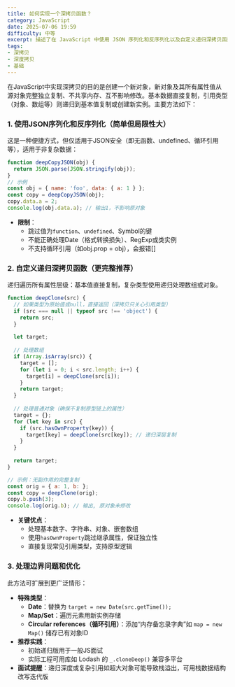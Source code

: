 ```yaml
---
title: 如何实现一个深拷贝函数？
category: JavaScript
date: 2025-07-06 19:59
difficulty: 中等
excerpt: 描述了在 JavaScript 中使用 JSON 序列化和反序列化以及自定义递归深拷贝函数来实现对象的深层复制。讨论了各自的优缺点、适用场景及限制，还涉及了边界问题处理和优化建议。
tags:
- 深拷贝
- 深度拷贝
- 基础
---
```

在JavaScript中实现深拷贝的目的是创建一个新对象，新对象及其所有属性值从源对象完整独立复制、不共享内存、互不影响修改。基本数据直接复制，引用类型（对象、数组等）则递归到基本值复制或创建新实例。主要方法如下：

### 1. 使用JSON序列化和反序列化（简单但局限性大）
这是一种便捷方式，但仅适用于JSON安全（即无函数、undefined、循环引用等），适用于非复杂数据：
```javascript
function deepCopyJSON(obj) {
  return JSON.parse(JSON.stringify(obj));
}
// 示例
const obj = { name: 'foo', data: { a: 1 } };
const copy = deepCopyJSON(obj);
copy.data.a = 2;
console.log(obj.data.a); // 输出1，不影响原对象
```
- **限制**：
  - 跳过值为`function`、`undefined`、Symbol的键  
  - 不能正确处理Date（格式转换损失）、RegExp或类实例  
  - 不支持循环引用（如obj.prop = obj），会报错[]

### 2. 自定义递归深拷贝函数（更完整推荐）
递归遍历所有属性层级：基本值直接复制，复杂类型使用递归处理数组或对象。
```javascript
function deepClone(src) {
  // 如果类型为原始值或null，直接返回（深拷贝只关心引用类型）
  if (src === null || typeof src !== 'object') {
    return src;
  }
  
  let target;
  
  // 处理数组
  if (Array.isArray(src)) {
    target = [];
    for (let i = 0; i < src.length; i++) {
      target[i] = deepClone(src[i]);
    }
    return target;
  }
  
  // 处理普通对象（确保不复制原型链上的属性）
  target = {};
  for (let key in src) {
    if (src.hasOwnProperty(key)) {
      target[key] = deepClone(src[key]); // 递归深层复制
    }
  }
  
  return target;
}

// 示例：无副作用的完整复制
const orig = { a: 1, b: };
const copy = deepClone(orig);
copy.b.push(3);
console.log(orig.b); // 输出, 原对象未修改
```
- **关键优点**：
  - 处理基本数字、字符串、对象、嵌套数组  
  - 使用`hasOwnProperty`跳过继承属性，保证独立性  
  - 直接复现常见引用类型，支持原型逻辑

### 3. 处理边界问题和优化
此方法可扩展到更广泛情形：
  - **特殊类型**：
    - **Date**：替换为 `target = new Date(src.getTime());`  
    - **Map/Set**：遍历元素用新实例存储  
    - **Circular references（循环引用）**：添加“内存备忘录字典”如 `map = new Map()` 储存已有对象ID  
  - **推荐实践**：
    - 初始递归版用于一般JS面试  
    - 实际工程可用库如 Lodash 的 `_.cloneDeep()` 兼容多平台  
  - **面试提醒**：递归深度或复杂引用如超大对象可能导致栈溢出，可用栈数据结构改写迭代版
